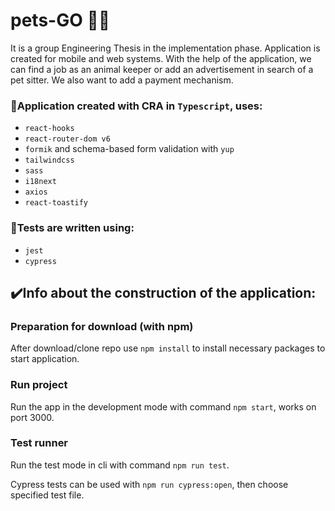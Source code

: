 # pets-GO 🐶🐱
It is a group Engineering Thesis in the implementation phase. Application is created for mobile and web systems. With the help of the application, we can find a job as an animal keeper or add an advertisement in search of a pet sitter. We also want to add a payment mechanism.

### 🔧Application created with CRA in `Typescript`, uses: 
- `react-hooks`
- `react-router-dom v6`
- `formik` and schema-based form validation with `yup`
- `tailwindcss`
- `sass`
- `i18next`
- `axios`
- `react-toastify`

### 🧪Tests are written using:
- `jest`
- `cypress`

## ✔️Info about the construction of the application:

### Preparation for download (with npm)

After download/clone repo use `npm install` to install necessary packages to start application.

### Run project

Run the app in the development mode with command `npm start`, works on port 3000.

### Test runner

Run the test mode in cli with command `npm run test`.

Cypress tests can be used with `npm run cypress:open`, then choose specified test file.
